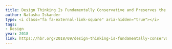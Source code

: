 ```yaml
---
title: Design Thinking Is Fundamentally Conservative and Preserves the Status Quo
author: Natasha Iskander
type: <i class="fa fa-external-link-square" aria-hidden="true"></i>
tags:
- Design
year: 2018
link: https://hbr.org/2018/09/design-thinking-is-fundamentally-conservative-and-preserves-the-status-quo
---
```

